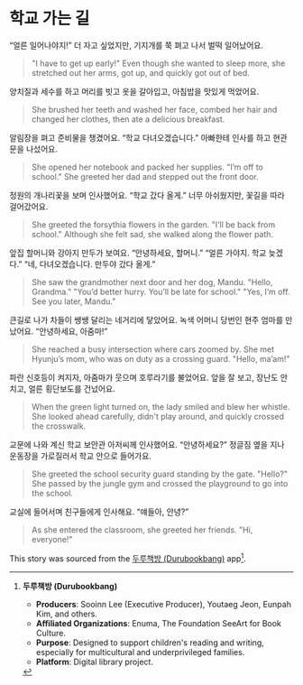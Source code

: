 
# 학교 가는 길

  “얼른 일어나야지!”
  더 자고 싶었지만,
  기지개를 쭉 펴고 나서 벌떡 일어났어요.
  
  > "I have to get up early!"
  > Even though she wanted to sleep more,
  > she stretched out her arms, got up, and quickly got out of bed.
  
  양치질과 세수를 하고
  머리를 빗고 옷을 갈아입고,
  아침밥을 맛있게 먹었어요.
  
  > She brushed her teeth and washed her face,
  > combed her hair and changed her clothes,
  > then ate a delicious breakfast.
  
  알림장을 펴고 준비물을 챙겼어요.
  “학교 다녀오겠습니다.”
  아빠한테 인사를 하고 현관문을 나섰어요.
  
  > She opened her notebook and packed her supplies.
  > "I’m off to school."
  > She greeted her dad and stepped out the front door.
  
  정원의 개나리꽃을 보며 인사했어요.
  “학교 갔다 올게.”
  너무 아쉬웠지만, 꽃길을 따라 걸어갔어요.
  
  > She greeted the forsythia flowers in the garden.
  > "I’ll be back from school."
  > Although she felt sad, she walked along the flower path.
  
  앞집 할머니와 강아지 만두가 보여요.
  “안녕하세요, 할머니.”
  “얼른 가야지. 학교 늦겠다.”
  “네, 다녀오겠습니다. 만두야 갔다 올게.”
  
  > She saw the grandmother next door and her dog, Mandu.
  > "Hello, Grandma."
  > "You’d better hurry. You’ll be late for school."
  > "Yes, I’m off. See you later, Mandu."
  
  큰길로 나가 차들이 쌩쌩 달리는 네거리에 닿았어요.
  녹색 어머니 당번인 현주 엄마를 만났어요.
  “안녕하세요, 아줌마!”
  
  > She reached a busy intersection where cars zoomed by.
  > She met Hyunju’s mom, who was on duty as a crossing guard.
  > "Hello, ma’am!"
  
  파란 신호등이 켜지자,
  아줌마가 웃으며 호루라기를 불었어요.
  앞을 잘 보고,
  장난도 안 치고, 얼른 횡단보도를 건넜어요.
  
  > When the green light turned on,
  > the lady smiled and blew her whistle.
  > She looked ahead carefully,
  > didn't play around, and quickly crossed the crosswalk.
  
  교문에 나와 계신 학교 보안관 아저씨께 인사했어요.
  “안녕하세요?”
  정글짐 옆을 지나 운동장을 가로질러서 학교 안으로 들어가요.
  
  > She greeted the school security guard standing by the gate.
  > "Hello?"
  > She passed by the jungle gym and crossed the playground to go into the school.
  
  교실에 들어서며
  친구들에게 인사해요.
  “얘들아, 안녕?”
  
  > As she entered the classroom,
  > she greeted her friends.
  > "Hi, everyone!"

  This story was sourced from the [두루책방 (Durubookbang)](http://xn--hu1b40go5ck8x.com/) app[^1].

[^1]: **두루책방 (Durubookbang)**  
      - **Producers**: Sooinn Lee (Executive Producer), Youtaeg Jeon, Eunpah Kim, and others.  
      - **Affiliated Organizations**: Enuma, The Foundation SeeArt for Book Culture.  
      - **Purpose**: Designed to support children's reading and writing, especially for multicultural and underprivileged families.  
      - **Platform**: Digital library project.  

